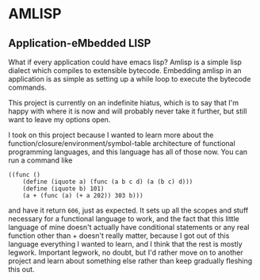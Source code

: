 # AMLISP

## Application-eMbedded LISP

What if every application could have emacs lisp? Amlisp is a 
simple lisp dialect which compiles to extensible bytecode. 
Embedding amlisp in an application is as simple as setting up 
a while loop to execute the bytecode commands.

This project is currently on an indefinite hiatus, which is to
say that I'm happy with where it is now and will probably never
take it further, but still want to leave my options open.

I took on this project because I wanted to learn more about the
function/closure/environment/symbol-table architecture of functional
programming languages, and this language has all of those now. You
can run a command like

	((func ()
		(define (iquote a) (func (a b c d) (a (b c) d)))
		(define (iquote b) 101)
		(a + (func (a) (+ a 202)) 303 b)))

and have it return `606`, just as expected. It sets up all the scopes
and stuff necessary for a functional language to work, and the fact
that this little language of mine doesn't actually have conditional
statements or any real function other than + doesn't really matter,
because I got out of this language everything I wanted to learn, and
I think that the rest is mostly legwork. Important legwork, no doubt,
but I'd rather move on to another project and learn about something
else rather than keep gradually fleshing this out.

